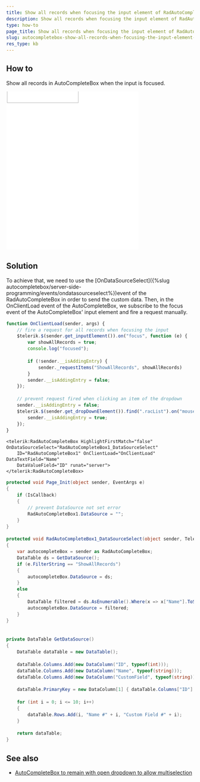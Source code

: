 ```yaml
---
title: Show all records when focusing the input element of RadAutoCompleteBox
description: Show all records when focusing the input element of RadAutoCompleteBox. Check it now!
type: how-to
page_title: Show all records when focusing the input element of RadAutoCompleteBox
slug: autocompletebox-show-all-records-when-focusing-the-input-element-of-autocompletebox
res_type: kb
---
```


## How to

Show all records in AutoCompleteBox when the input is focused.  
  
![AutoCompleteShowAllOnFocus](images/autocompletebox-show-all-records-when-focusing-the-input-element-of-autocompletebox.gif)

## Solution

To achieve that, we need to use the [OnDataSourceSelect]({%slug autocompletebox/server-side-programming/events/ondatasourceselect%})event of the RadAutoCompleteBox in order to send the custom data. Then, in the OnClientLoad event of the AutoCompleteBox, we subscribe to the focus event of the AutoCompleteBox' input element and fire a request manually.

````JavaScript
function OnClientLoad(sender, args) {
    // fire a request for all records when focusing the input
    $telerik.$(sender.get_inputElement()).on("focus", function (e) {
        var showAllRecords = true;
        console.log("focused");

        if (!sender.__isAddingEntry) {
            sender._requestItems("ShowAllRecords", showAllRecords)
        }
        sender.__isAddingEntry = false;
    });

    // prevent request fired when clicking an item of the dropdown
    sender.__isAddingEntry = false;
    $telerik.$(sender.get_dropDownElement()).find(".racList").on("mousedown", function () {
        sender.__isAddingEntry = true;
    });
}
````

````ASPX
<telerik:RadAutoCompleteBox HighlightFirstMatch="false" OnDataSourceSelect="RadAutoCompleteBox1_DataSourceSelect"
    ID="RadAutoCompleteBox1" OnClientLoad="OnClientLoad" DataTextField="Name"
    DataValueField="ID" runat="server">
</telerik:RadAutoCompleteBox>
````

````C#
protected void Page_Init(object sender, EventArgs e)
{
    if (IsCallback)
    {           
        // prevent DataSource not set error
        RadAutoCompleteBox1.DataSource = "";
    }
}
 
protected void RadAutoCompleteBox1_DataSourceSelect(object sender, Telerik.Web.UI.AutoCompleteBoxDataSourceSelectEventArgs e)
{
    var autocompleteBox = sender as RadAutoCompleteBox;
    DataTable ds = GetDataSource();
    if (e.FilterString == "ShowAllRecords")
    {
        autocompleteBox.DataSource = ds;
    }
    else
    {
        DataTable filtered = ds.AsEnumerable().Where(x => x["Name"].ToString().ToLower().Contains(e.FilterString.ToLower())).CopyToDataTable();
        autocompleteBox.DataSource = filtered;
    }
}
 
 
private DataTable GetDataSource()
{
    DataTable dataTable = new DataTable();
 
    dataTable.Columns.Add(new DataColumn("ID", typeof(int)));
    dataTable.Columns.Add(new DataColumn("Name", typeof(string)));
    dataTable.Columns.Add(new DataColumn("CustomField", typeof(string)));
 
    dataTable.PrimaryKey = new DataColumn[1] { dataTable.Columns["ID"] };
 
    for (int i = 0; i <= 10; i++)
    {
        dataTable.Rows.Add(i, "Name #" + i, "Custom Field #" + i);
    }
 
    return dataTable;
}
````


## See also

- [AutoCompleteBox to remain with open dropdown to allow multiselection](https://www.telerik.com/support/kb/aspnet-ajax/autocompletebox/details/autocompletebox-to-remain-with-open-dropdown-to-allow-multiselection)


